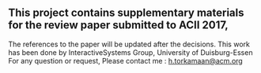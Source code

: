 ## This project contains supplementary materials for the review paper submitted to ACII 2017,
The references to the paper will be updated after the decisions.
This work has been done by InteractiveSystems Group, University of Duisburg-Essen
For any question or request, Please contact me : h.torkamaan@acm.org
